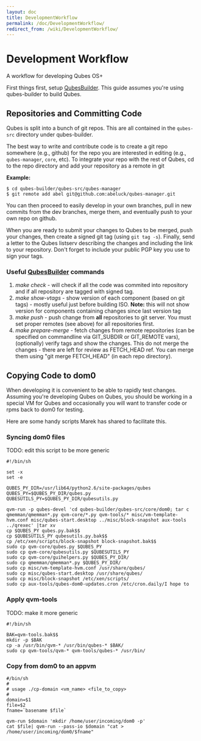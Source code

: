 ```yaml
---
layout: doc
title: DevelopmentWorkflow
permalink: /doc/DevelopmentWorkflow/
redirect_from: /wiki/DevelopmentWorkflow/
---
```


Development Workflow
====================

A workflow for developing Qubes OS+

First things first, setup [QubesBuilder](/doc/QubesBuilder). This guide assumes you're using qubes-builder to build Qubes.

Repositories and Committing Code
--------------------------------

Qubes is split into a bunch of git repos. This are all contained in the `qubes-src` directory under qubes-builder.

The best way to write and contribute code is to create a git repo somewhere (e.g., github) for the repo you are interested in editing (e.g., `qubes-manager`, `core`, etc). To integrate your repo with the rest of Qubes, cd to the repo directory and add your repository as a remote in git

**Example:**

```
$ cd qubes-builder/qubes-src/qubes-manager
$ git remote add abel git@github.com:abeluck/qubes-manager.git
```

You can then proceed to easily develop in your own branches, pull in new commits from the dev branches, merge them, and eventually push to your own repo on github.

When you are ready to submit your changes to Qubes to be merged, push your changes, then create a signed git tag (using `git tag -s`). Finally, send a letter to the Qubes listserv describing the changes and including the link to your repository. Don't forget to include your public PGP key you use to sign your tags.

### Useful [QubesBuilder](/doc/QubesBuilder) commands

1.  *make check* - will check if all the code was commited into repository and if all repository are tagged with signed tag.
2.  *make show-vtags* - show version of each component (based on git tags) - mostly useful just before building ISO. **Note:** this will not show version for components containing changes since last version tag
3.  *make push* - push change from **all** repositories to git server. You must set proper remotes (see above) for all repositories first.
4.  *make prepare-merge* - fetch changes from remote repositories (can be specified on commandline via GIT\_SUBDIR or GIT\_REMOTE vars), (optionally) verify tags and show the changes. This do not merge the changes - there are left for review as FETCH\_HEAD ref. You can merge them using "git merge FETCH\_HEAD" (in each repo directory).

Copying Code to dom0
--------------------

When developing it is convenient to be able to rapidly test changes. Assuming you're developing Qubes on Qubes, you should be working in a special VM for Qubes and occasionally you will want to transfer code or rpms back to dom0 for testing.

Here are some handy scripts Marek has shared to facilitate this.

### Syncing dom0 files

TODO: edit this script to be more generic

```
#!/bin/sh

set -x
set -e

QUBES_PY_DIR=/usr/lib64/python2.6/site-packages/qubes
QUBES_PY=$QUBES_PY_DIR/qubes.py
QUBESUTILS_PY=$QUBES_PY_DIR/qubesutils.py

qvm-run -p qubes-devel 'cd qubes-builder/qubes-src/core/dom0; tar c qmemman/qmemman*.py qvm-core/*.py qvm-tools/* misc/vm-template-hvm.conf misc/qubes-start.desktop ../misc/block-snapshot aux-tools ../qrexec' |tar xv
cp $QUBES_PY qubes.py.bak$$
cp $QUBESUTILS_PY qubesutils.py.bak$$
cp /etc/xen/scripts/block-snapshot block-snapshot.bak$$
sudo cp qvm-core/qubes.py $QUBES_PY
sudo cp qvm-core/qubesutils.py $QUBESUTILS_PY
sudo cp qvm-core/guihelpers.py $QUBES_PY_DIR/
sudo cp qmemman/qmemman*.py $QUBES_PY_DIR/
sudo cp misc/vm-template-hvm.conf /usr/share/qubes/
sudo cp misc/qubes-start.desktop /usr/share/qubes/
sudo cp misc/block-snapshot /etc/xen/scripts/
sudo cp aux-tools/qubes-dom0-updates.cron /etc/cron.daily/I hope to 
```

### Apply qvm-tools

TODO: make it more generic

```
#!/bin/sh

BAK=qvm-tools.bak$$
mkdir -p $BAK
cp -a /usr/bin/qvm-* /usr/bin/qubes-* $BAK/
sudo cp qvm-tools/qvm-* qvm-tools/qubes-* /usr/bin/
```

### Copy from dom0 to an appvm

```
#/bin/sh
#
# usage ./cp-domain <vm_name> <file_to_copy>
#
domain=$1
file=$2
fname=`basename $file`

qvm-run $domain 'mkdir /home/user/incoming/dom0 -p'
cat $file| qvm-run --pass-io $domain "cat > /home/user/incoming/dom0/$fname"
```
